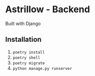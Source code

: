 # Astrillow - Backend
Built with Django

## Installation
1. `poetry install`
2. `poetry shell`
3. `poetry migrate`
4. `python manage.py runserver`